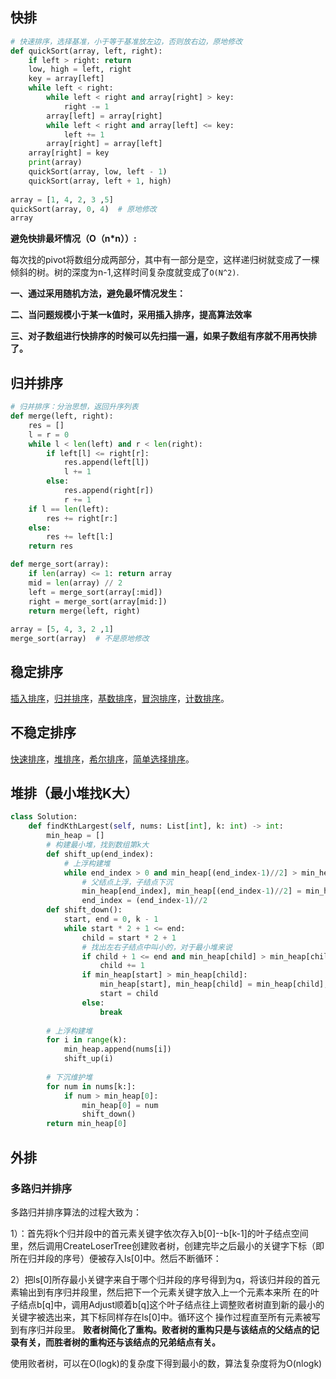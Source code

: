 

## 快排

```python
# 快速排序，选择基准，小于等于基准放左边，否则放右边，原地修改
def quickSort(array, left, right):
    if left > right: return
    low, high = left, right
    key = array[left]
    while left < right:
        while left < right and array[right] > key:
            right -= 1
        array[left] = array[right]
        while left < right and array[left] <= key:
            left += 1
        array[right] = array[left]
    array[right] = key
    print(array)
    quickSort(array, low, left - 1)
    quickSort(array, left + 1, high)
    
array = [1, 4, 2, 3 ,5]    
quickSort(array, 0, 4)  # 原地修改
array
```

**避免快排最坏情况（O（n*n））:**

每次找的pivot将数组分成两部分，其中有一部分是空，这样递归树就变成了一棵倾斜的树。树的深度为n-1,这样时间复杂度就变成了`O(N^2)`.

**一、通过采用随机方法，避免最坏情况发生：**

**二、当问题规模小于某一k值时，采用插入排序，提高算法效率**

**三、对子数组进行快排序的时候可以先扫描一遍，如果子数组有序就不用再快排了。**

## 归并排序

```python
# 归并排序：分治思想，返回升序列表
def merge(left, right):
    res = []
    l = r = 0
    while l < len(left) and r < len(right):
        if left[l] <= right[r]:
            res.append(left[l])
            l += 1
        else:
            res.append(right[r])
            r += 1 
    if l == len(left):
        res += right[r:]
    else:
        res += left[l:]
    return res 

def merge_sort(array):
    if len(array) <= 1: return array
    mid = len(array) // 2
    left = merge_sort(array[:mid])
    right = merge_sort(array[mid:])
    return merge(left, right)
    
array = [5, 4, 3, 2 ,1]    
merge_sort(array)  # 不是原地修改   
```

## 稳定排序

[插入排序](https://baike.baidu.com/item/插入排序/7214992)，[归并排序](https://baike.baidu.com/item/归并排序/1639015)，[基数排序](https://baike.baidu.com/item/基数排序/7875498)，[冒泡排序](https://baike.baidu.com/item/冒泡排序/4602306)，[计数排序](https://baike.baidu.com/item/计数排序/8518144)。

## 不稳定排序

[快速排序](https://baike.baidu.com/item/快速排序/2084344)，[堆排序](https://baike.baidu.com/item/堆排序/2840151)，[希尔排序](https://baike.baidu.com/item/希尔排序/3229428)，[简单选择排序](https://baike.baidu.com/item/简单选择排序/9796478)。 

## 堆排（最小堆找K大）

```python
class Solution:
    def findKthLargest(self, nums: List[int], k: int) -> int:
        min_heap = []
        # 构建最小堆，找到数组第k大
        def shift_up(end_index):
            # 上浮构建堆
            while end_index > 0 and min_heap[(end_index-1)//2] > min_heap[end_index]:
                # 父结点上浮，子结点下沉
                min_heap[end_index], min_heap[(end_index-1)//2] = min_heap[(end_index-1)//2], min_heap[end_index]
                end_index = (end_index-1)//2
        def shift_down():
            start, end = 0, k - 1
            while start * 2 + 1 <= end:
                child = start * 2 + 1
                # 找出左右子结点中叫小的，对于最小堆来说
                if child + 1 <= end and min_heap[child] > min_heap[child+1]:
                    child += 1
                if min_heap[start] > min_heap[child]:
                    min_heap[start], min_heap[child] = min_heap[child], min_heap[start]
                    start = child
                else:
                    break
                    
        # 上浮构建堆
        for i in range(k):
            min_heap.append(nums[i])
            shift_up(i)
        
        # 下沉维护堆
        for num in nums[k:]:
            if num > min_heap[0]:
                min_heap[0] = num
                shift_down()
        return min_heap[0]
```

## 外排

### 多路归并排序

多路归并排序算法的过程大致为：

1）：首先将k个归并段中的首元素关键字依次存入b[0]--b[k-1]的叶子结点空间里，然后调用CreateLoserTree创建败者树，创建完毕之后最小的关键字下标（即所在归并段的序号）便被存入ls[0]中。然后不断循环：

2）把ls[0]所存最小关键字来自于哪个归并段的序号得到为q，将该归并段的首元素输出到有序归并段里，然后把下一个元素关键字放入上一个元素本来所 在的叶子结点b[q]中，调用Adjust顺着b[q]这个叶子结点往上调整败者树直到新的最小的关键字被选出来，其下标同样存在ls[0]中。循环这个 操作过程直至所有元素被写到有序归并段里。
**败者树简化了重构。败者树的重构只是与该结点的父结点的记录有关，而胜者树的重构还与该结点的兄弟结点有关。**

使用败者树，可以在O(logk)的复杂度下得到最小的数，算法复杂度将为O(nlogk)